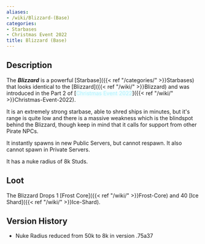 ```yaml
---
aliases:
- /wiki/Blizzard-(Base)
categories:
- Starbases
- Christmas Event 2022
title: Blizzard (Base)
---
```


## Description

The **_Blizzard_** is a powerful [Starbase]({{< ref "/categories/" >}}Starbases) that looks identical to the [Blizzard]({{< ref "/wiki/" >}}Blizzard) and was introduced in the Part 2 of [<span style="color:#aef2fe;text-shadow: 1px 1px 10px #aef2fe;">Christmas Event 2022</span>]({{< ref "/wiki/" >}}Christmas-Event-2022).

It is an extremely strong starbase, able to shred ships in minutes, but it's range is quite low and there is a massive weakness which is the blindspot behind the Blizzard, though keep in mind that it calls for support from other Pirate NPCs.

It instantly spawns in new Public Servers, but cannot respawn. It also cannot spawn in Private Servers.

It has a nuke radius of 8k Studs.

## Loot

The Blizzard Drops 1 [Frost Core]({{< ref "/wiki/" >}}Frost-Core) and 40 [Ice Shard]({{< ref "/wiki/" >}}Ice-Shard).

## Version History 

- Nuke Radius reduced from 50k to 8k in version .75a37